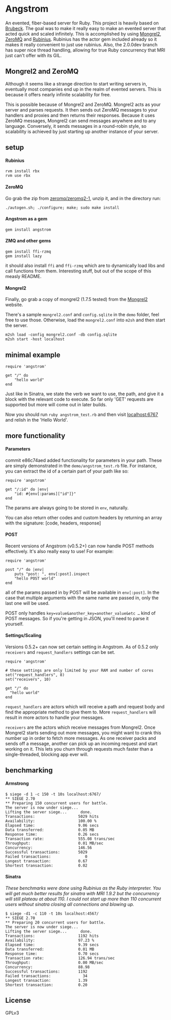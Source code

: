 # Angstrom #
An evented, fiber-based server for Ruby. This project is heavily based on [Brubeck](http://brubeck.io). The goal was to make it really easy to make an evented server that acted quick and scaled infinitely. This is accomplished by using [Mongrel2](http://mongrel2.org), [ZeroMQ](http://zeromq.org) and [Rubinius](rubini.us). Rubinius has the actor gem included already so it makes it really convenient to just use rubinius. Also, the 2.0.0dev branch has super nice thread handling, allowing for true Ruby concurrency that MRI just can't offer with its GIL.

## Mongrel2 and ZeroMQ ##
Although it seems like a strange direction to start writing servers in, eventually most companies end up in the realm of evented servers. This is because it offers nearly infinite scalability for free.

This is possible because of Mongrel2 and ZeroMQ. Mongrel2 acts as your server and parses requests. It then sends out ZeroMQ messages to your handlers and proxies and then returns their responses. Because it uses ZeroMQ messages, Mongrel2 can send messages anywhere and to any language. Conversely, it sends messages in a round-robin style, so scalability is achieved by just starting up another instance of your server.

## setup ##
#### Rubinius ####

	rvm install rbx
	rvm use rbx

#### ZeroMQ ####
Go grab the zip from [zeromq/zeromq2-1](https://github.com/zeromq/zeromq2-1), unzip it, and in the directory run:
	
	./autogen.sh; ./configure; make; sudo make install
	
#### Angstrom as a gem ####

	gem install angstrom

#### ZMQ and other gems ####
	gem install ffi-rzmq
	gem install lazy

it should also install `ffi` and `ffi-rzmq` which are to dynamically load libs and call functions from them. Interesting stuff, but out of the scope of this measly README.

#### Mongrel2 ####
Finally, go grab a copy of mongrel2 (1.7.5 tested) from the [Mongrel2](http://mongrel2.org) website.

There's a sample `mongrel2.conf` and `config.sqlite` in the `demo` folder, feel free to use those. Otherwise, load the `mongrel2.conf` into `m2sh` and then start the server.

	m2sh load -config mongrel2.conf -db config.sqlite
	m2sh start -host localhost

## minimal example ##

	require 'angstrom'

	get "/" do
		"hello world"
	end

Just like in Sinatra, we state the verb we want to use, the path, and give it a block with the relevant code to execute. So far only 'GET' requests are supported but more will come out in later builds. 

Now you should run `ruby angstrom_test.rb` and then visit [localhost:6767](http://localhost:6767/) and relish in the 'Hello World'.

## more functionality ##

#### Parameters ####

commit e86c74aed added functionality for parameters in your path. These are simply demonstrated in the `demo/angstrom_test.rb` file. For instance, you can extract the id of a certain part of your path like so:

	require 'angstrom'
	
	get "/:id" do |env|
		"id: #{env[:params]["id"]}"
	end
	
The params are always going to be stored in `env`, naturally.

You can also return other codes and custom headers by returning an array with the signature:
	[code, headers, response]

#### POST ####

Recent versions of Angstrom (v0.5.2+) can now handle POST methods effectively. It's also really easy to use! For example: 

	require 'angstrom'

	post "/" do |env|
  		puts "post: ", env[:post].inspect
  		"hello POST world"
	end

all of the params passed in by POST will be available in `env[:post]`. In the case that multiple arguments with the same name are passed in, only the last one will be used. 

POST only handles `key=value&another_key=another_value&etc …` kind of POST messages. So if you're getting in JSON, you'll need to parse it yourself.

#### Settings/Scaling ####

Versions 0.5.2+ can now set certain setting in Angstrom. As of 0.5.2 only `receivers` and `request_handlers` settings can be set.

	require 'angstrom'

	# these settings are only limited by your RAM and number of cores
	set("request_handlers", 8)
	set("receivers", 10) 
	
	get "/" do
	  "hello world"
	end

`request_handlers` are actors which will receive a path and request body and find the appropriate method to give them to. More `request_handlers` will result in more actors to handle your messages.

`receivers` are the actors which receive messages from Mongrel2. Once Mongrel2 starts sending out more messages, you might want to crank this number up in order to fetch more messages. As one receiver packs and sends off a message, another can pick up an incoming request and start working on it. This lets you churn through requests much faster than a single-threaded, blocking app ever will.

## benchmarking ##

#### Armstrong ####
	$ siege -d 1 -c 150 -t 10s localhost:6767/
	** SIEGE 2.70
	** Preparing 150 concurrent users for battle.
	The server is now under siege...
	Lifting the server siege...      done.
	Transactions:		        	5029 hits
	Availability:		      		100.00 %
	Elapsed time:		        	9.06 secs
	Data transferred:	        	0.05 MB
	Response time:		        	0.26 secs
	Transaction rate:	      		555.08 trans/sec
	Throughput:		        		0.01 MB/sec
	Concurrency:		      		146.56
	Successful transactions:        5029
	Failed transactions:	           0
	Longest transaction:	        0.67
	Shortest transaction:	        0.02
	
#### Sinatra ####

_These benchmarks were done using Rubinius as the Ruby interpreter. You will get much better results for sinatra with MRI 1.9.2 but the concurrency will still plateau at about 110. I could not start up more than 110 concurrent users without sinatra closing all connections and blowing up._

	$ siege -d1 -c 110 -t 10s localhost:4567/
	** SIEGE 2.70
	** Preparing 20 concurrent users for battle.
	The server is now under siege...
	Lifting the server siege...      done.
	Transactions:		        	1192 hits
	Availability:		       		97.23 %
	Elapsed time:		        	9.39 secs
	Data transferred:	        	0.01 MB
	Response time:		        	0.70 secs
	Transaction rate:	      		126.94 trans/sec
	Throughput:		        		0.00 MB/sec
	Concurrency:		       		88.98
	Successful transactions:        1192
	Failed transactions:	          34
	Longest transaction:	        1.39
	Shortest transaction:	        0.20

## License ##
GPLv3